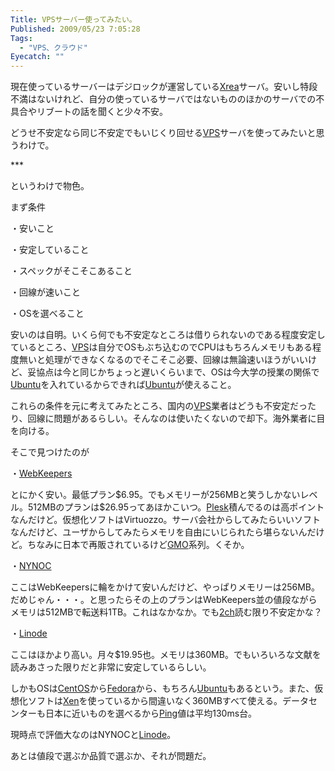 ```yaml
---
Title: VPSサーバー使ってみたい。
Published: 2009/05/23 7:05:28
Tags:
  - "VPS、クラウド"
Eyecatch: ""
---
```

<p>現在使っているサーバーはデジロックが運営している<a class="keyword" href="http://d.hatena.ne.jp/keyword/Xrea">Xrea</a>サーバ。安いし特段不満はないけれど、自分の使っているサーバではないもののほかのサーバでの不具合やリブートの話を聞くと少々不安。</p>
<p>どうせ不安定なら同じ不安定でもいじくり回せる<a class="keyword" href="http://d.hatena.ne.jp/keyword/VPS">VPS</a>サーバを使ってみたいと思うわけで。</p>
<p></p>
***



<p></p>
<p>というわけで物色。</p>
<p>まず条件</p>
<p>・安いこと</p>
<p>・安定していること</p>
<p>・スペックがそこそこあること</p>
<p>・回線が速いこと</p>
<p>・OSを選べること</p>
<p></p>
<p>安いのは自明。いくら何でも不安定なところは借りられないのである程度安定しているところ、<a class="keyword" href="http://d.hatena.ne.jp/keyword/VPS">VPS</a>は自分でOSもぶち込むのでCPUはもちろんメモリもある程度無いと処理ができなくなるのでそこそこ必要、回線は無論速いほうがいいけど、妥協点は今と同じかちょっと遅いくらいまで、OSは今大学の授業の関係で<a class="keyword" href="http://d.hatena.ne.jp/keyword/Ubuntu">Ubuntu</a>を入れているからできれば<a class="keyword" href="http://d.hatena.ne.jp/keyword/Ubuntu">Ubuntu</a>が使えること。</p>
<p></p>
<p>これらの条件を元に考えてみたところ、国内の<a class="keyword" href="http://d.hatena.ne.jp/keyword/VPS">VPS</a>業者はどうも不安定だったり、回線に問題があるらしい。そんなのは使いたくないので却下。海外業者に目を向ける。</p>
<p>そこで見つけたのが</p>
<p>・<a href="http://webkeepers.com/" target="_blank">WebKeepers</a></p>
<p>とにかく安い。最低プラン$6.95。でもメモリーが256MBと笑うしかないレベル。512MBのプランは$26.95ってあほかこいつ。<a class="keyword" href="http://d.hatena.ne.jp/keyword/Plesk">Plesk</a>積んでるのは高ポイントなんだけど。仮想化ソフトはVirtuozzo。サーバ会社からしてみたらいいソフトなんだけど、ユーザからしてみたらメモリを自由にいじられたら堪らないんだけど。ちなみに日本で再販されているけど<a class="keyword" href="http://d.hatena.ne.jp/keyword/GMO">GMO</a>系列。くそか。</p>
<p></p>
<p>・<a href="http://blog.matic.jp/nynoc/" target="_blank">NYNOC</p>
<p></a>ここはWebKeepersに輪をかけて安いんだけど、やっぱりメモリーは256MB。だめじゃん・・・。と思ったらその上のプランはWebKeepers並の値段ながらメモリは512MBで転送料1TB。これはなかなか。でも<a class="keyword" href="http://d.hatena.ne.jp/keyword/2ch">2ch</a>読む限り不安定かな？</p>
<p></p>
<p>・<a href="http://www.linode.com/" target="_blank">Linode</a></p>
<p>ここはほかより高い。月々$19.95也。メモリは360MB。でもいろいろな文献を読みあさった限りだと非常に安定しているらしい。</p>
<p>しかもOSは<a class="keyword" href="http://d.hatena.ne.jp/keyword/CentOS">CentOS</a>から<a class="keyword" href="http://d.hatena.ne.jp/keyword/Fedora">Fedora</a>から、もちろん<a class="keyword" href="http://d.hatena.ne.jp/keyword/Ubuntu">Ubuntu</a>もあるという。また、仮想化ソフトは<a class="keyword" href="http://d.hatena.ne.jp/keyword/Xen">Xen</a>を使っているから間違いなく360MBすべて使える。データセンターも日本に近いものを選べるから<a class="keyword" href="http://d.hatena.ne.jp/keyword/Ping">Ping</a>値は平均130ms台。</p>
<p></p>
<p>現時点で評価大なのはNYNOCと<a class="keyword" href="http://d.hatena.ne.jp/keyword/Linode">Linode</a>。</p>
<p>あとは値段で選ぶか品質で選ぶか、それが問題だ。</p>